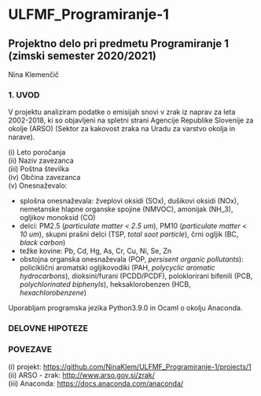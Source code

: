 # ULFMF_Programiranje-1

## Projektno delo pri predmetu Programiranje 1 (zimski semester 2020/2021) 

Nina Klemenčič

### 1. UVOD
V projektu analiziram podatke o emisijah snovi v zrak iz naprav za leta 2002-2018, ki so objavljeni na spletni strani Agencije Republike Slovenije za okolje (ARSO) (Sektor za kakovost zraka na Uradu za varstvo okolja in narave). 

(i)   Leto poročanja  
(ii)  Naziv zavezanca  
(iii) Poštna številka  
(iv)  Občina zavezanca  
(v)   Onesnaževalo:  
  - splošna onesnaževala: žveplovi oksidi (SOx), dušikovi oksidi (NOx), nemetanske hlapne organske spojine (NMVOC), amonijak (NH_3), ogljikov monoksid (CO)  
  - delci: PM2.5 (*particulate matter < 2.5 um*), PM10 (*particulate matter < 10 um*), skupni prašni delci (TSP, *total soot particle*), črni ogljik (BC, *black carbon*)  
  - težke kovine: Pb, Cd, Hg, As, Cr, Cu, Ni, Se, Zn  
  - obstojna organska onesnaževala (POP, *persisent organic pollutants*): policiklični aromatski ogljikovodiki (PAH, *polycyclic aromatic hydrocarbons*), dioksini/furani (PCDD/PCDF), poloklorirani bifenili (PCB, *polychlorinated biphenyls*), heksaklorobenzen (HCB, *hexachlorobenzene*)  

Uporabljam programska jezika Python3.9.0 in Ocaml o okolju Anaconda.

### DELOVNE HIPOTEZE

### POVEZAVE  
(i)   projekt: https://github.com/NinaKlem/ULFMF_Programiranje-1/projects/1  
(ii)  ARSO - zrak: http://www.arso.gov.si/zrak/  
(iii) Anaconda: https://docs.anaconda.com/anaconda/
